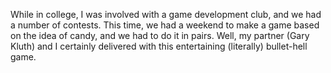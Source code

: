 While in college, I was involved with a game development club, and we had a number of contests. This time, we had a weekend to make a game based on the idea of candy, and we had to do it in pairs. Well, my partner (Gary Kluth) and I certainly delivered with this entertaining (literally) bullet-hell game.